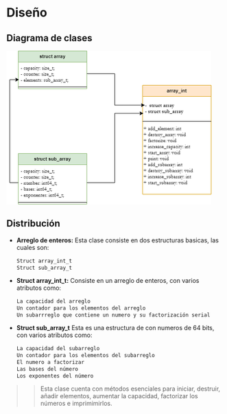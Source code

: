 # Diseño

## Diagrama de clases
![Diagrama UML](https://github.com/gustavopintocr/ppc21b-02-Gustavo-Pinto/blob/main/tareas/primefact_serial/design/primefact_serial.png?raw=true "Diagrama UML")

## Distribución
- **Arreglo de enteros:** Esta clase consiste en dos estructuras basicas, las cuales son:

      Struct array_int_t
      Struct sub_array_t


- **Struct array_int_t:** Consiste en un arreglo de enteros, con varios atributos como:

      La capacidad del arreglo
      Un contador para los elementos del arreglo
      Un subarrreglo que contiene un numero y su factorización serial


- **Struct sub_array_t** Esta es una estructura de con numeros de 64 bits, con varios atributos como:

      La capacidad del subarreglo
      Un contador para los elementos del subarreglo
      El numero a factorizar
      Las bases del número
      Los exponentes del número


> > Esta clase cuenta con métodos esenciales para  iniciar, destruir, añadir elementos, aumentar la capacidad, factorizar los números e imprimimirlos.
